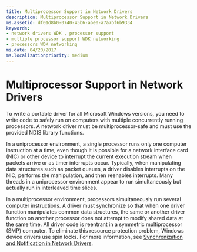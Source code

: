 ```yaml
---
title: Multiprocessor Support in Network Drivers
description: Multiprocessor Support in Network Drivers
ms.assetid: df01d8b0-0740-45b6-abe0-a7a7bf6b9334
keywords:
- network drivers WDK , processor support
- multiple processor support WDK networking
- processors WDK networking
ms.date: 04/20/2017
ms.localizationpriority: medium
---
```


# Multiprocessor Support in Network Drivers





To write a portable driver for all Microsoft Windows versions, you need to write code to safely run on computers with multiple concurrently running processors. A network driver must be multiprocessor-safe and must use the provided NDIS library functions.

In a uniprocessor environment, a single processor runs only one computer instruction at a time, even though it is possible for a network interface card (NIC) or other device to interrupt the current execution stream when packets arrive or as timer interrupts occur. Typically, when manipulating data structures such as packet queues, a driver disables interrupts on the NIC, performs the manipulation, and then reenables interrupts. Many threads in a uniprocessor environment appear to run simultaneously but actually run in interleaved time slices.

In a multiprocessor environment, processors simultaneously run several computer instructions. A driver must synchronize so that when one driver function manipulates common data structures, the same or another driver function on another processor does not attempt to modify shared data at the same time. All driver code is reentrant in a symmetric multiprocessor (SMP) computer. To eliminate this resource protection problem, Windows device drivers use spin locks. For more information, see [Synchronization and Notification in Network Drivers](synchronization-and-notification-in-network-drivers.md).

 

 






